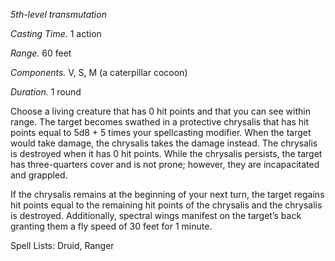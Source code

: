 *5th-level transmutation*

*Casting Time.* 1 action

*Range.* 60 feet

*Components.* V, S, M (a caterpillar cocoon)

*Duration.* 1 round

Choose a living creature that has 0 hit points and that you can see within range. The target becomes swathed in a protective chrysalis that has hit points equal to 5d8 + 5 times your spellcasting modifier. When the target would take damage, the chrysalis takes the damage instead. The chrysalis is destroyed when it has 0 hit points. While the chrysalis persists, the target has three-quarters cover and is not prone; however, they are incapacitated and grappled. 

If the chrysalis remains at the beginning of your next turn, the target regains hit points equal to the remaining hit points of the chrysalis and the chrysalis is destroyed. Additionally, spectral wings manifest on the target’s back granting them a fly speed of 30 feet for 1 minute.

Spell Lists: Druid, Ranger
